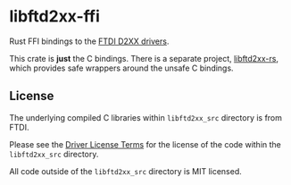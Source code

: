 # libftd2xx-ffi

Rust FFI bindings to the [FTDI D2XX drivers].

This crate is **just** the C bindings.  There is a separate project, [libftd2xx-rs], which provides safe wrappers around the unsafe C bindings.

## License
The underlying compiled C libraries within `libftd2xx_src` directory is from FTDI.

Please see the [Driver License Terms] for the license of the code within the `libftd2xx_src` directory.

All code outside of the `libftd2xx_src` directory is MIT licensed.

[Driver License Terms]: https://www.ftdichip.com/Drivers/FTDriverLicenceTermsSummary.htm
[FTDI D2XX drivers]: https://www.ftdichip.com/Drivers/D2XX.htm
[libftd2xx-rs]: https://github.com/newAM/libftd2xx-rs
